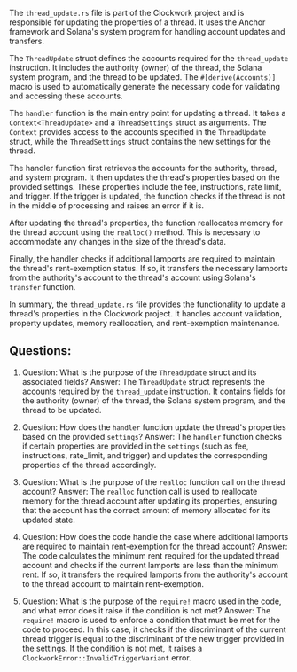 The `thread_update.rs` file is part of the Clockwork project and is responsible for updating the properties of a thread. It uses the Anchor framework and Solana's system program for handling account updates and transfers.

The `ThreadUpdate` struct defines the accounts required for the `thread_update` instruction. It includes the authority (owner) of the thread, the Solana system program, and the thread to be updated. The `#[derive(Accounts)]` macro is used to automatically generate the necessary code for validating and accessing these accounts.

The `handler` function is the main entry point for updating a thread. It takes a `Context<ThreadUpdate>` and a `ThreadSettings` struct as arguments. The `Context` provides access to the accounts specified in the `ThreadUpdate` struct, while the `ThreadSettings` struct contains the new settings for the thread.

The handler function first retrieves the accounts for the authority, thread, and system program. It then updates the thread's properties based on the provided settings. These properties include the fee, instructions, rate limit, and trigger. If the trigger is updated, the function checks if the thread is not in the middle of processing and raises an error if it is.

After updating the thread's properties, the function reallocates memory for the thread account using the `realloc()` method. This is necessary to accommodate any changes in the size of the thread's data.

Finally, the handler checks if additional lamports are required to maintain the thread's rent-exemption status. If so, it transfers the necessary lamports from the authority's account to the thread's account using Solana's `transfer` function.

In summary, the `thread_update.rs` file provides the functionality to update a thread's properties in the Clockwork project. It handles account validation, property updates, memory reallocation, and rent-exemption maintenance.

## Questions:

1. Question: What is the purpose of the `ThreadUpdate` struct and its associated fields?
   Answer: The `ThreadUpdate` struct represents the accounts required by the `thread_update` instruction. It contains fields for the authority (owner) of the thread, the Solana system program, and the thread to be updated.

2. Question: How does the `handler` function update the thread's properties based on the provided `settings`?
   Answer: The `handler` function checks if certain properties are provided in the `settings` (such as fee, instructions, rate_limit, and trigger) and updates the corresponding properties of the thread accordingly.

3. Question: What is the purpose of the `realloc` function call on the thread account?
   Answer: The `realloc` function call is used to reallocate memory for the thread account after updating its properties, ensuring that the account has the correct amount of memory allocated for its updated state.

4. Question: How does the code handle the case where additional lamports are required to maintain rent-exemption for the thread account?
   Answer: The code calculates the minimum rent required for the updated thread account and checks if the current lamports are less than the minimum rent. If so, it transfers the required lamports from the authority's account to the thread account to maintain rent-exemption.

5. Question: What is the purpose of the `require!` macro used in the code, and what error does it raise if the condition is not met?
   Answer: The `require!` macro is used to enforce a condition that must be met for the code to proceed. In this case, it checks if the discriminant of the current thread trigger is equal to the discriminant of the new trigger provided in the settings. If the condition is not met, it raises a `ClockworkError::InvalidTriggerVariant` error.

